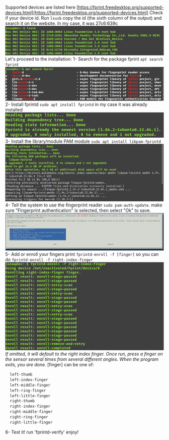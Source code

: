 Supported devices are listed here [https://fprint.freedesktop.org/supported-devices.html](https://fprint.freedesktop.org/supported-devices.html)
Check if your device id. Run `lsusb` copy the id (the sixth column of the output) and search it on the website. In my case, it was 27c6:639c
![lsusb](/img/Screenshot%20from%202023-11-17%2011-09-08.png)
Let's proceed to the installation:
1- Search for the package fprint `apt search fprint`
![apt search fprint](/img/Screenshot%20from%202023-11-17%2009-51-06.png)
2- Install fprintd `sudo apt install fprintd` in my case it was already installed
![apt install frpintd](/img/Screenshot%20from%202023-11-17%2009-53-17.png)
3- Install the library/module PAM module `sudo apt install libpam-fprintd`
![apt install libpam](/img/Screenshot%20from%202023-11-17%2009-54-28.png)
4- Tell the system to use the fingerprint reader `sudo pam-auth-update`. make sure "Fingerprint authentication" is selected, then select "Ok" to save.
![pam auth update](/img/Screenshot%20from%202023-11-17%2010-01-20.png)
5- Add or enroll your fingers print `fprintd-enroll -f [finger]` so you can do `fprintd-enroll -f right-index-finger`
![add your finger prints](/img/Screenshot%20from%202023-11-17%2010-36-15.png)
*If omitted, it will default to the right index finger. Once run, press a finger on the sensor several times from several different angles. When the program exits, you are done.*
[finger] can be one of:
```bash
  left-thumb
  left-index-finger
  left-middle-finger
  left-ring-finger
  left-little-finger
  right-thumb
  right-index-finger
  right-middle-finger
  right-ring-finger
  right-little-finger
```
6- Test it! run 'fprintd-verify' enjoy!
